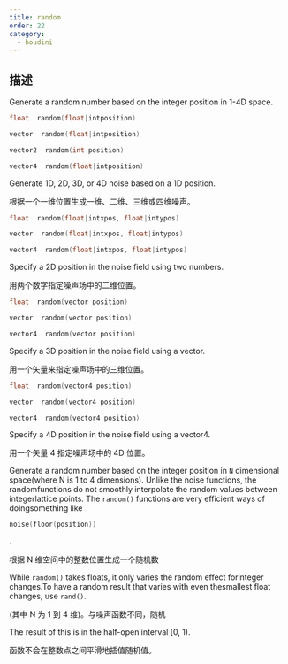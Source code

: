 ```yaml
---
title: random
order: 22
category:
  - houdini
---
```

    
## 描述

Generate a random number based on the integer position in 1-4D space.

```c
float  random(float|intposition)
```

```c
vector  random(float|intposition)
```

```c
vector2  random(int position)
```

```c
vector4  random(float|intposition)
```

Generate 1D, 2D, 3D, or 4D noise based on a 1D position.

根据一个一维位置生成一维、二维、三维或四维噪声。

```c
float  random(float|intxpos, float|intypos)
```

```c
vector  random(float|intxpos, float|intypos)
```

```c
vector4  random(float|intxpos, float|intypos)
```

Specify a 2D position in the noise field using two numbers.

用两个数字指定噪声场中的二维位置。

```c
float  random(vector position)
```

```c
vector  random(vector position)
```

```c
vector4  random(vector position)
```

Specify a 3D position in the noise field using a vector.

用一个矢量来指定噪声场中的三维位置。

```c
float  random(vector4 position)
```

```c
vector  random(vector4 position)
```

```c
vector4  random(vector4 position)
```

Specify a 4D position in the noise field using a vector4.

用一个矢量 4 指定噪声场中的 4D 位置。

Generate a random number based on the integer position in `N` dimensional
space(where N is 1 to 4 dimensions). Unlike the noise functions, the
randomfunctions do not smoothly interpolate the random values between
integerlattice points. The `random()` functions are very efficient ways of
doingsomething like

```c
noise(floor(position))
```

.

根据 N 维空间中的整数位置生成一个随机数

While `random()` takes floats, it only varies the random effect forinteger
changes.To have a random result that varies with even thesmallest float
changes, use `rand()`.

(其中 N 为 1 到 4 维)。与噪声函数不同，随机

The result of this is in the half-open interval [0, 1).

函数不会在整数点之间平滑地插值随机值。
